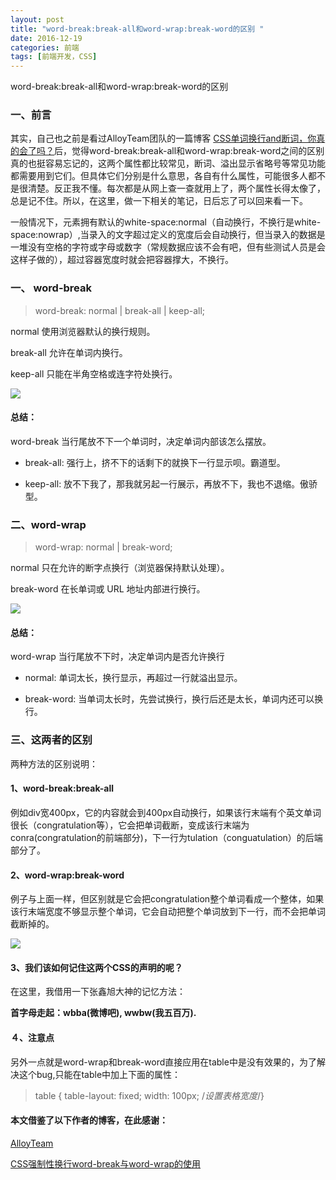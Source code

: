 ```yaml
---
layout: post
title: "word-break:break-all和word-wrap:break-word的区别 "
date: 2016-12-19
categories: 前端
tags: [前端开发，CSS]
---
```


word-break:break-all和word-wrap:break-word的区别

<!-- more -->

### 一、前言

其实，自己也之前是看过AlloyTeam团队的一篇博客 <a href="http://www.alloyteam.com/2016/05/css-word-for-word-breaker-do-you-really-understand/">CSS单词换行and断词，你真的会了吗？</a>后，觉得word-break:break-all和word-wrap:break-word之间的区别真的也挺容易忘记的，这两个属性都比较常见，断词、溢出显示省略号等常见功能都需要用到它们。但具体它们分别是什么意思，各自有什么属性，可能很多人都不是很清楚。反正我不懂。每次都是从网上查一查就用上了，两个属性长得太像了，总是记不住。所以，在这里，做一下相关的笔记，日后忘了可以回来看一下。

一般情况下，元素拥有默认的white-space:normal（自动换行，不换行是white-space:nowrap）,当录入的文字超过定义的宽度后会自动换行，但当录入的数据是一堆没有空格的字符或字母或数字（常规数据应该不会有吧，但有些测试人员是会这样子做的），超过容器宽度时就会把容器撑大，不换行。

### 一、 word-break


>word-break: normal | break-all | keep-all;

normal 使用浏览器默认的换行规则。 

break-all 允许在单词内换行。
 
keep-all 只能在半角空格或连字符处换行。

![](http://oq2sjn05e.bkt.clouddn.com/2016-12-19-FEW-word-break%20and%20word-wrap-1.png)

#### 总结：

word-break 当行尾放不下一个单词时，决定单词内部该怎么摆放。 

+ break-all: 强行上，挤不下的话剩下的就换下一行显示呗。霸道型。 

+ keep-all: 放不下我了，那我就另起一行展示，再放不下，我也不退缩。傲骄型。

### 二、word-wrap

>word-wrap: normal | break-word;

normal 只在允许的断字点换行（浏览器保持默认处理）。 

break-word 在长单词或 URL 地址内部进行换行。

![](http://oq2sjn05e.bkt.clouddn.com/2016-12-19-FEW-word-break%20and%20word-wrap-2.png)

#### 总结：

word-wrap 当行尾放不下时，决定单词内是否允许换行 

+ normal: 单词太长，换行显示，再超过一行就溢出显示。 

+ break-word: 当单词太长时，先尝试换行，换行后还是太长，单词内还可以换行。

### 三、这两者的区别

两种方法的区别说明：

#### 1、word-break:break-all

 例如div宽400px，它的内容就会到400px自动换行，如果该行末端有个英文单词很长（congratulation等），它会把单词截断，变成该行末端为conra(congratulation的前端部分)，下一行为tulation（conguatulation）的后端部分了。

#### 2、word-wrap:break-word 

例子与上面一样，但区别就是它会把congratulation整个单词看成一个整体，如果该行末端宽度不够显示整个单词，它会自动把整个单词放到下一行，而不会把单词截断掉的。

![](http://oq2sjn05e.bkt.clouddn.com/2016-12-19-FEW-word-break%20and%20word-wrap-3.png)

#### 3、我们该如何记住这两个CSS的声明的呢？

在这里，我借用一下张鑫旭大神的记忆方法：

**首字母走起：wbba(微博吧), wwbw(我五百万).**

#### ４、注意点

另外一点就是word-wrap和break-word直接应用在table中是没有效果的，为了解决这个bug,只能在table中加上下面的属性：

>table {
      table-layout: fixed;
      width: 100px;    /*设置表格宽度*/}

#### 本文借鉴了以下作者的博客，在此感谢：

<a href="http://www.alloyteam.com/2016/05/css-word-for-word-breaker-do-you-really-understand/">AlloyTeam</a>

<a href="https://segmentfault.com/a/1190000003710063">CSS强制性换行word-break与word-wrap的使用</a>